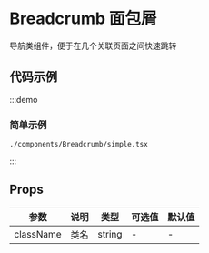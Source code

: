 # Breadcrumb 面包屑

导航类组件，便于在几个关联页面之间快速跳转

## 代码示例

:::demo

### 简单示例

```require
./components/Breadcrumb/simple.tsx
```

:::

## Props

| 参数      | 说明 | 类型   | 可选值 | 默认值 |
| --------- | ---- | ------ | ------ | ------ |
| className | 类名 | string | -      | -      |

